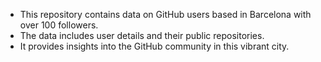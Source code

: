 - This repository contains data on GitHub users based in Barcelona with over 100 followers.
- The data includes user details and their public repositories.
- It provides insights into the GitHub community in this vibrant city.
